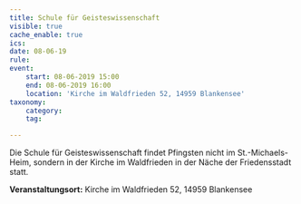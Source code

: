 ```yaml
---
title: Schule für Geisteswissenschaft
visible: true
cache_enable: true
ics: 
date: 08-06-19
rule: 
event:
	start: 08-06-2019 15:00
	end: 08-06-2019 16:00
	location: 'Kirche im Waldfrieden 52, 14959 Blankensee'
taxonomy:
	category: 
	tag: 

---
```

Die Schule für Geisteswissenschaft findet Pfingsten nicht im St.-Michaels-Heim, sondern in der Kirche im Waldfrieden in der Näche der Friedensstadt statt.


**Veranstaltungsort:** Kirche im Waldfrieden 52, 14959 Blankensee

